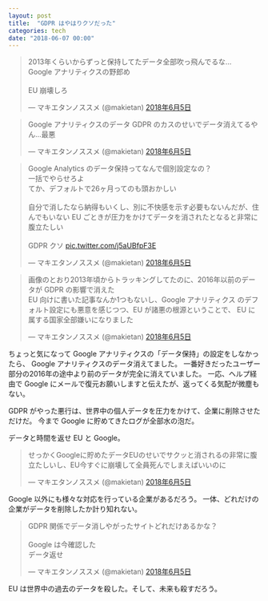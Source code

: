 ```yaml
---
layout: post
title:  "GDPR はやはりクソだった"
categories: tech
date: "2018-06-07 00:00"
---
```


<blockquote class="twitter-tweet" data-lang="ja"><p lang="ja" dir="ltr">2013年くらいからずっと保持してたデータ全部吹っ飛んでるな…<br>Google アナリティクスの野郎め<br><br>EU 崩壊しろ</p>&mdash; マキエタンノススメ (@makietan) <a href="https://twitter.com/makietan/status/1003878584270839808?ref_src=twsrc%5Etfw">2018年6月5日</a></blockquote>
<script async src="https://platform.twitter.com/widgets.js" charset="utf-8"></script>

<blockquote class="twitter-tweet" data-lang="ja"><p lang="ja" dir="ltr">Google アナリティクスのデータ GDPR のカスのせいでデータ消えてるやん...最悪</p>&mdash; マキエタンノススメ (@makietan) <a href="https://twitter.com/makietan/status/1003874443104432129?ref_src=twsrc%5Etfw">2018年6月5日</a></blockquote>
<script async src="https://platform.twitter.com/widgets.js" charset="utf-8"></script>

<blockquote class="twitter-tweet" data-lang="ja"><p lang="ja" dir="ltr">Google Analytics のデータ保持ってなんで個別設定なの？<br>一括でやらせろよ<br>てか、デフォルトで26ヶ月ってのも頭おかしい<br><br>自分で消したなら納得もいくし、別に不快感を示す必要もないんだが、住んでもいない EU ごときが圧力をかけてデータを消されたとなると非常に腹立たしい<br><br>GDPR クソ <a href="https://t.co/j5aUBfpF3E">pic.twitter.com/j5aUBfpF3E</a></p>&mdash; マキエタンノススメ (@makietan) <a href="https://twitter.com/makietan/status/1003889209789243392?ref_src=twsrc%5Etfw">2018年6月5日</a></blockquote>
<script async src="https://platform.twitter.com/widgets.js" charset="utf-8"></script>

<blockquote class="twitter-tweet" data-lang="ja"><p lang="ja" dir="ltr">画像のとおり2013年頃からトラッキングしてたのに、2016年以前のデータが GDPR の影響で消えた<br>EU 向けに書いた記事なんか1つもないし、Google アナリティクス のデフォルト設定にも悪意を感じつつ、EU が諸悪の根源ということで、 EU に属する国家全部嫌いになりました</p>&mdash; マキエタンノススメ (@makietan) <a href="https://twitter.com/makietan/status/1003890072737861633?ref_src=twsrc%5Etfw">2018年6月5日</a></blockquote>
<script async src="https://platform.twitter.com/widgets.js" charset="utf-8"></script>

ちょっと気になって Google アナリティクスの「データ保持」の設定をしなかったら、
Google アナリティクスのデータ消えてました。
一番好きだったユーザー部分の2016年の途中より前のデータが完全に消えていました。
一応、ヘルプ経由で Google にメールで復元お願いしますと伝えたが、返ってくる気配が微塵もない。

GDPR がやった悪行は、世界中の個人データを圧力をかけて、企業に削除させただけだ。
今まで Google に貯めてきたログが全部水の泡だ。

データと時間を返せ EU と Google。

<blockquote class="twitter-tweet" data-lang="ja"><p lang="ja" dir="ltr">せっかくGoogleに貯めたデータEUのせいでサクッと消されるの非常に腹立たしいし、EU今すぐに崩壊して全員死んでしまえばいいのに</p>&mdash; マキエタンノススメ (@makietan) <a href="https://twitter.com/makietan/status/1003882851169792000?ref_src=twsrc%5Etfw">2018年6月5日</a></blockquote>
<script async src="https://platform.twitter.com/widgets.js" charset="utf-8"></script>

Google 以外にも様々な対応を行っている企業があるだろう。
一体、どれだけの企業がデータを削除したか計り知れない。

<blockquote class="twitter-tweet" data-lang="ja"><p lang="ja" dir="ltr">GDPR 関係でデータ消しやがったサイトどれだけあるかな？<br><br>Google は今確認した<br>データ返せ</p>&mdash; マキエタンノススメ (@makietan) <a href="https://twitter.com/makietan/status/1003875289384882177?ref_src=twsrc%5Etfw">2018年6月5日</a></blockquote>
<script async src="https://platform.twitter.com/widgets.js" charset="utf-8"></script>

EU は世界中の過去のデータを殺した。そして、未来も殺すだろう。
